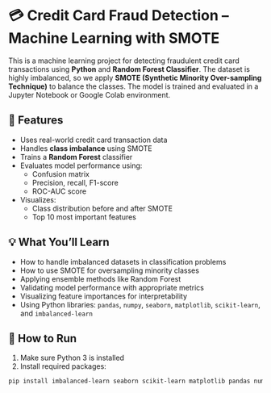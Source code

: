 # 💳 Credit Card Fraud Detection – Machine Learning with SMOTE

This is a machine learning project for detecting fraudulent credit card transactions using **Python** and **Random Forest Classifier**. The dataset is highly imbalanced, so we apply **SMOTE (Synthetic Minority Over-sampling Technique)** to balance the classes. The model is trained and evaluated in a Jupyter Notebook or Google Colab environment.

## 🔧 Features

- Uses real-world credit card transaction data
- Handles **class imbalance** using SMOTE
- Trains a **Random Forest** classifier
- Evaluates model performance using:
  - Confusion matrix
  - Precision, recall, F1-score
  - ROC-AUC score
- Visualizes:
  - Class distribution before and after SMOTE
  - Top 10 most important features

## 💡 What You’ll Learn

- How to handle imbalanced datasets in classification problems
- How to use SMOTE for oversampling minority classes
- Applying ensemble methods like Random Forest
- Validating model performance with appropriate metrics
- Visualizing feature importances for interpretability
- Using Python libraries: `pandas`, `numpy`, `seaborn`, `matplotlib`, `scikit-learn`, and `imbalanced-learn`

## 🚀 How to Run

1. Make sure Python 3 is installed
2. Install required packages:

```bash
pip install imbalanced-learn seaborn scikit-learn matplotlib pandas numpy
